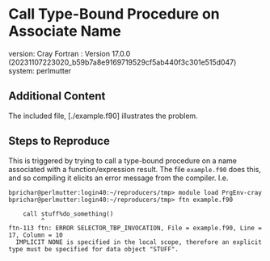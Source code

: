 # Call Type-Bound Procedure on Associate Name

version: Cray Fortran : Version 17.0.0 (20231107223020_b59b7a8e9169719529cf5ab440f3c301e515d047)
system: perlmutter

## Additional Content

The included file, [./example.f90] illustrates the problem.

## Steps to Reproduce

This is triggered by trying to call a type-bound procedure on a name associated with a function/expression result.
The file `example.f90` does this, and so compiling it elicits an error message from the compiler.
I.e.

```text
bprichar@perlmutter:login40:~/reproducers/tmp> module load PrgEnv-cray
bprichar@perlmutter:login40:~/reproducers/tmp> ftn example.f90

    call stuff%do_something()
         ^                    
ftn-113 ftn: ERROR SELECTOR_TBP_INVOCATION, File = example.f90, Line = 17, Column = 10 
  IMPLICIT NONE is specified in the local scope, therefore an explicit type must be specified for data object "STUFF".
```